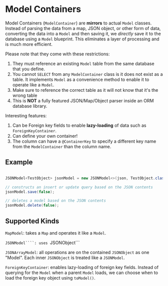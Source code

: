 # Model Containers

Model Containers (```ModelContainer```) are **mirrors** to actual ```Model``` classes. Instead of parsing the data from a map, JSON object, or other form of data, converting the data into a ```Model``` and then saving it, we _directly_ save it to the database using a ```Model``` blueprint. This eliminates a layer of processing and is much more efficient.

Please note that they come with these restrictions:
  1. They must reference an existing ```Model``` table from the same database that you define.
  2. You cannot ```SELECT``` from any ```ModelContainer``` class is it does not exist as a table. It implements ```Model``` as a convenience method to enable it to operate like a ```Model```.
  3. Make sure to reference the correct table as it will not know that it's the wrong table
  4. This is **NOT** a fully featured JSON/Map/Object parser inside an ORM database library.

Interesting features:
  1. Can be Foreign key fields to enable **lazy-loading** of data such as ```ForeignKeyContainer```.
  2. Can define your own container!
  3. The column can have a ```@ContainerKey``` to specify a different key name from the ```ModelContainer``` than the column name.

## Example

```java

JSONModel<TestObject> jsonModel = new JSONModel<>(json, TestObject.class);

// constructs an insert or update query based on the JSON contents
jsonModel.save(false);

// deletes a model based on the JSON contents
jsonModel.delete(false);

```

## Supported Kinds

```MapModel```: takes a ```Map``` and operates it like a ```Model```.

```JSONModel````: uses ```JSONObject```

```JSONArrayModel```: all operations are on the contained ```JSONObject``` as one "Model". Each inner ```JSONObject``` is treated like a ```JSONModel```.

```ForeignKeyContainer```: enables lazy-loading of foreign key fields. Instead of querying for the ```Model``` when a parent ```Model``` loads, we can choose when to load the foreign key object using ```toModel()```.
